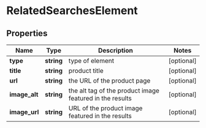 # RelatedSearchesElement

## Properties

| Name | Type | Description | Notes |
|------------ | ------------- | ------------- | -------------|
**type** | **string** | type of element |[optional]|
**title** | **string** | product title |[optional]|
**url** | **string** | the URL of the product page |[optional]|
**image_alt** | **string** | the alt tag of the product image featured in the results |[optional]|
**image_url** | **string** | URL of the product image featured in the results |[optional]|